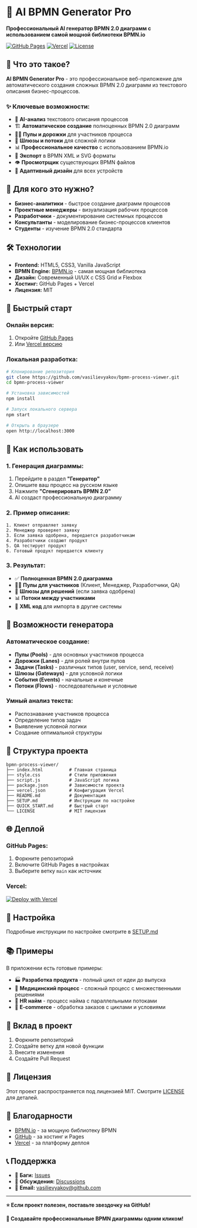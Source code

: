 # 🤖 AI BPMN Generator Pro

**Профессиональный AI генератор BPMN 2.0 диаграмм с использованием самой мощной библиотеки BPMN.io**

[![GitHub Pages](https://img.shields.io/badge/GitHub%20Pages-Live-brightgreen?style=for-the-badge&logo=github)](https://vasilievyakov.github.io/bpmn-process-viewer/)
[![Vercel](https://img.shields.io/badge/Vercel-Deployed-blue?style=for-the-badge&logo=vercel)](https://bpmn-process-viewer.vercel.app/)
[![License](https://img.shields.io/badge/License-MIT-green?style=for-the-badge)](LICENSE)

## 🚀 **Что это такое?**

**AI BPMN Generator Pro** - это профессиональное веб-приложение для автоматического создания сложных BPMN 2.0 диаграмм из текстового описания бизнес-процессов.

### ✨ **Ключевые возможности:**

- 🧠 **AI-анализ** текстового описания процессов
- 🏗️ **Автоматическое создание** полноценных BPMN 2.0 диаграмм
- 🏊‍♂️ **Пулы и дорожки** для участников процесса
- 🔀 **Шлюзы и потоки** для сложной логики
- 📊 **Профессиональное качество** с использованием BPMN.io
- 💾 **Экспорт** в BPMN XML и SVG форматы
- 👁️ **Просмотрщик** существующих BPMN файлов
- 📱 **Адаптивный дизайн** для всех устройств

## 🎯 **Для кого это нужно?**

- **Бизнес-аналитики** - быстрое создание диаграмм процессов
- **Проектные менеджеры** - визуализация рабочих процессов
- **Разработчики** - документирование системных процессов
- **Консультанты** - моделирование бизнес-процессов клиентов
- **Студенты** - изучение BPMN 2.0 стандарта

## 🛠️ **Технологии**

- **Frontend:** HTML5, CSS3, Vanilla JavaScript
- **BPMN Engine:** [BPMN.io](https://bpmn.io/) - самая мощная библиотека
- **Дизайн:** Современный UI/UX с CSS Grid и Flexbox
- **Хостинг:** GitHub Pages + Vercel
- **Лицензия:** MIT

## 🚀 **Быстрый старт**

### **Онлайн версия:**
1. Откройте [GitHub Pages](https://vasilievyakov.github.io/bpmn-process-viewer/)
2. Или [Vercel версию](https://bpmn-process-viewer.vercel.app/)

### **Локальная разработка:**
```bash
# Клонирование репозитория
git clone https://github.com/vasilievyakov/bpmn-process-viewer.git
cd bpmn-process-viewer

# Установка зависимостей
npm install

# Запуск локального сервера
npm start

# Открыть в браузере
open http://localhost:3000
```

## 📖 **Как использовать**

### **1. Генерация диаграммы:**
1. Перейдите в раздел **"Генератор"**
2. Опишите ваш процесс на русском языке
3. Нажмите **"Сгенерировать BPMN 2.0"**
4. AI создаст профессиональную диаграмму

### **2. Пример описания:**
```
1. Клиент отправляет заявку
2. Менеджер проверяет заявку
3. Если заявка одобрена, передается разработчикам
4. Разработчики создают продукт
5. QA тестирует продукт
6. Готовый продукт передается клиенту
```

### **3. Результат:**
- ✅ **Полноценная BPMN 2.0 диаграмма**
- 🏊‍♂️ **Пулы для участников** (Клиент, Менеджер, Разработчики, QA)
- 🔀 **Шлюзы для решений** (если заявка одобрена)
- 📊 **Потоки между участниками**
- 💾 **XML код** для импорта в другие системы

## 🎨 **Возможности генератора**

### **Автоматическое создание:**
- **Пулы (Pools)** - для основных участников процесса
- **Дорожки (Lanes)** - для ролей внутри пулов
- **Задачи (Tasks)** - различных типов (user, service, send, receive)
- **Шлюзы (Gateways)** - для условной логики
- **События (Events)** - начальные и конечные
- **Потоки (Flows)** - последовательные и условные

### **Умный анализ текста:**
- Распознавание участников процесса
- Определение типов задач
- Выявление условной логики
- Создание оптимальной структуры

## 📁 **Структура проекта**

```
bpmn-process-viewer/
├── index.html          # Главная страница
├── style.css           # Стили приложения
├── script.js           # JavaScript логика
├── package.json        # Зависимости проекта
├── vercel.json         # Конфигурация Vercel
├── README.md           # Документация
├── SETUP.md            # Инструкции по настройке
├── QUICK_START.md      # Быстрый старт
└── LICENSE             # MIT лицензия
```

## 🌐 **Деплой**

### **GitHub Pages:**
1. Форкните репозиторий
2. Включите GitHub Pages в настройках
3. Выберите ветку `main` как источник

### **Vercel:**
[![Deploy with Vercel](https://vercel.com/button)](https://vercel.com/new/clone?repository-url=https://github.com/vasilievyakov/bpmn-process-viewer)

## 🔧 **Настройка**

Подробные инструкции по настройке смотрите в [SETUP.md](SETUP.md)

## 📚 **Примеры**

В приложении есть готовые примеры:
- 🏭 **Разработка продукта** - полный цикл от идеи до выпуска
- 🏥 **Медицинский процесс** - сложный процесс с множественными решениями
- 💼 **HR найм** - процесс найма с параллельными потоками
- 🛒 **E-commerce** - обработка заказов с циклами и условиями

## 🤝 **Вклад в проект**

1. Форкните репозиторий
2. Создайте ветку для новой функции
3. Внесите изменения
4. Создайте Pull Request

## 📄 **Лицензия**

Этот проект распространяется под лицензией MIT. Смотрите [LICENSE](LICENSE) для деталей.

## 🙏 **Благодарности**

- [BPMN.io](https://bpmn.io/) - за мощную библиотеку BPMN
- [GitHub](https://github.com/) - за хостинг и Pages
- [Vercel](https://vercel.com/) - за платформу деплоя

## 📞 **Поддержка**

- 🐛 **Баги:** [Issues](https://github.com/vasilievyakov/bpmn-process-viewer/issues)
- 💬 **Обсуждения:** [Discussions](https://github.com/vasilievyakov/bpmn-process-viewer/discussions)
- 📧 **Email:** [vasilievyakov@github.com](mailto:vasilievyakov@github.com)

---

**⭐ Если проект полезен, поставьте звездочку на GitHub!**

**🚀 Создавайте профессиональные BPMN диаграммы одним кликом!**
